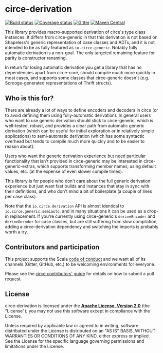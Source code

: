 # circe-derivation

[![Build status](https://img.shields.io/github/workflow/status/circe/circe-derivation/Continuous%20Integration.svg)](https://github.com/circe/circe-derivation/actions)
[![Coverage status](https://img.shields.io/codecov/c/github/circe/circe-derivation/master.svg)](https://codecov.io/github/circe/circe-derivation)
[![Gitter](https://img.shields.io/badge/gitter-join%20chat-green.svg)](https://gitter.im/circe/circe)
[![Maven Central](https://img.shields.io/maven-central/v/io.circe/circe-derivation_2.12.svg)](https://maven-badges.herokuapp.com/maven-central/io.circe/circe-derivation_2.12)

This library provides macro-supported derivation of circe's type class instances. It differs from
circe-generic in that this derivation is not based on Shapeless's generic representation of case
classes and ADTs, and it is not intended to be as fully featured as `io.circe.generic`. Notably fully
automatic derivation is a non-goal. The only targeted remaining feature for parity is constructor renaming.

In return for losing automatic derivation you get a library that has no dependencies apart from circe-core,
should compile much more quickly in most cases, and supports some classes that circe-generic doesn't 
(e.g. Scrooge-generated representations of Thrift structs).

## Who is this for?

There are already a lot of ways to define encoders and decoders in circe (or to avoid defining
them using fully-automatic derivation). In general users who want to use generic derivation should
stick to circe-generic, which is well-tested, robust, and provides a clear path from automatic
generic derivation (which can be useful for initial exploration or in relatively simple
applications) to semi-automatic derivation (which has some syntactic overhead but tends to compile
much more quickly and to be easier to reason about).

Users who want the generic derivation experience but need particular functionality that isn't
provided in circe-generic may be interested in circe-generic-extras, which supports transforming
member names, using default values, etc. (at the expense of even slower compile times).

This library is for people who don't care about the full generic derivation experience but just
want fast builds and instances that stay in sync with their definitions, and who don't mind a bit
of boilerplate (a couple of lines per case class).

Note that the `io.circe.derivation` API is almost identical to `io.circe.generic.semiauto`, and in
many situations it can be used as a drop-in replacement. If you're currently using circe-generic's
`deriveEncoder` and `deriveDecoder` for case classes, but are still suffering from slow compilation,
adding a circe-derivation dependency and switching the imports is probably worth a try.

## Contributors and participation

This project supports the Scala [code of conduct][code-of-conduct] and we want
all of its channels (Gitter, GitHub, etc.) to be welcoming environments for everyone.

Please see the [circe contributors' guide][contributing] for details on how to submit a pull
request.

## License

circe-derivation is licensed under the **[Apache License, Version 2.0][apache]**
(the "License"); you may not use this software except in compliance with the
License.

Unless required by applicable law or agreed to in writing, software
distributed under the License is distributed on an "AS IS" BASIS,
WITHOUT WARRANTIES OR CONDITIONS OF ANY KIND, either express or implied.
See the License for the specific language governing permissions and
limitations under the License.

[apache]: http://www.apache.org/licenses/LICENSE-2.0
[api-docs]: https://circe.github.io/circe-derivation/api/io/circe/
[circe]: https://github.com/circe/circe
[code-of-conduct]: https://www.scala-lang.org/conduct.html
[contributing]: https://circe.github.io/circe/contributing.html
